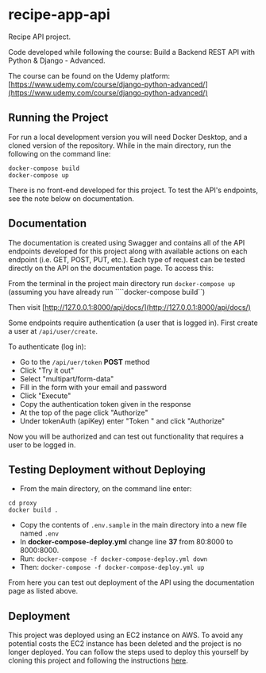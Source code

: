 # recipe-app-api
Recipe API project.

Code developed while following the course: Build a Backend REST API with Python &amp; Django - Advanced.

The course can be found on the Udemy platform: [https://www.udemy.com/course/django-python-advanced/](https://www.udemy.com/course/django-python-advanced/)

## Running the Project

For run a local development version you will need Docker Desktop, and a cloned version of the repository. While in the main directory, run the following on the command line:
```
docker-compose build
docker-compose up
```
There is no front-end developed for this project. To test the API's endpoints, see the note below on documentation.

## Documentation
The documentation is created using Swagger and contains all of the API endpoints developed for this project along with available actions on each endpoint (i.e. GET, POST, PUT, etc.). Each type of request can be tested directly on the API on the documentation page. To access this:

From the terminal in the project main directory run ```docker-compose up``` (assuming you have already run ````docker-compose build``)

Then visit [http://127.0.0.1:8000/api/docs/](http://127.0.0.1:8000/api/docs/)

Some endpoints require authentication (a user that is logged in). First create a user at ```/api/user/create```.

To authenticate (log in):
- Go to the ```/api/uer/token``` **POST** method
- Click "Try it out"
- Select "multipart/form-data"
- Fill in the form with your email and password
- Click "Execute"
- Copy the authentication token given in the response
- At the top of the page click "Authorize"
- Under tokenAuth (apiKey) enter "Token <token>" and click "Authorize"

Now you will be authorized and can test out functionality that requires a user to be logged in.

## Testing Deployment without Deploying

- From the main directory, on the command line enter:
```
cd proxy
docker build .
```
- Copy the contents of ```.env.sample``` in the main directory into a new file named ```.env```
- In **docker-compose-deploy.yml** change line **37** from 80:8000 to 8000:8000.
- Run:
```docker-compose -f docker-compose-deploy.yml down```
- Then:
```docker-compose -f docker-compose-deploy.yml up```

From here you can test out deployment of the API using the documentation page as listed above.

## Deployment

This project was deployed using an EC2 instance on AWS. To avoid any potential costs the EC2 instance has been deleted and the project is no longer deployed. You can follow the steps used to deploy this yourself by cloning this project and following the instructions [here](https://github.com/LondonAppDeveloper/build-a-backend-rest-api-with-python-django-advanced-resources/blob/main/deployment.md#install-and-configure-depdencies).
